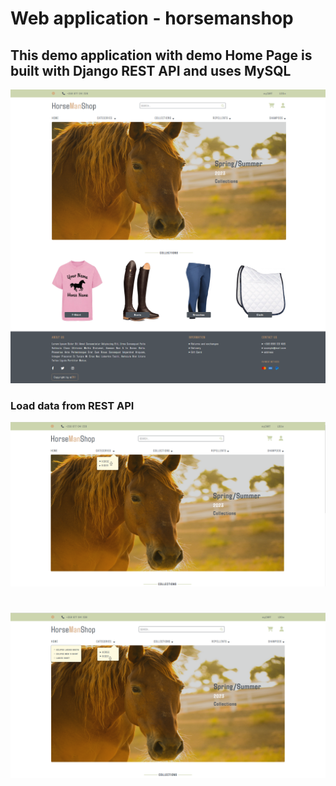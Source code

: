 # Web application - horsemanshop

## This demo application with demo Home Page is built with Django REST API and uses MySQL

!['Home Page'](/static/screenshots/screenshot-main.png)


### Load data from REST API

!['Categories'](/static/screenshots/rest-api-data.png)

#
#

![Articles](/static/screenshots/rest-api-data-2.png)